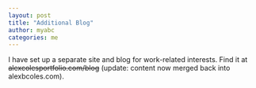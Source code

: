 ```yaml
---
layout: post
title: "Additional Blog"
author: myabc
categories: me
---
```



I have set up a separate site and blog for work-related interests. Find it at
<del>alexcolesportfolio.com/blog</del> (update: content now merged back into
alexbcoles.com).
